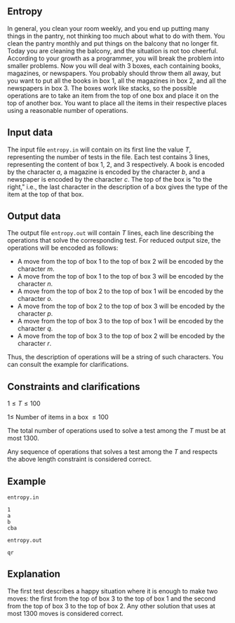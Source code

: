 ## Entropy

In general, you clean your room weekly, and you end up putting many things in the pantry, not thinking too much about what to do with them. You clean the pantry monthly and put things on the balcony that no longer fit. Today you are cleaning the balcony, and the situation is not too cheerful. According to your growth as a programmer, you will break the problem into smaller problems. Now you will deal with 3 boxes, each containing books, magazines, or newspapers. You probably should throw them all away, but you want to put all the books in box $1$, all the magazines in box $2$, and all the newspapers in box $3$. The boxes work like stacks, so the possible operations are to take an item from the top of one box and place it on the top of another box. You want to place all the items in their respective places using a reasonable number of operations.

## Input data

The input file `entropy.in` will contain on its first line the value $T$, representing the number of tests in the file. Each test contains $3$ lines, representing the content of box $1$, $2$, and $3$ respectively. A book is encoded by the character $a$, a magazine is encoded by the character $b$, and a newspaper is encoded by the character $c$. The top of the box is "to the right," i.e., the last character in the description of a box gives the type of the item at the top of that box. 

## Output data

The output file `entropy.out` will contain $T$ lines, each line describing the operations that solve the corresponding test. For reduced output size, the operations will be encoded as follows:
- A move from the top of box $1$ to the top of box $2$ will be encoded by the character $m$.
- A move from the top of box $1$ to the top of box $3$ will be encoded by the character $n$.
- A move from the top of box $2$ to the top of box $1$ will be encoded by the character $o$.
- A move from the top of box $2$ to the top of box $3$ will be encoded by the character $p$.
- A move from the top of box $3$ to the top of box $1$ will be encoded by the character $q$.
- A move from the top of box $3$ to the top of box $2$ will be encoded by the character $r$.

Thus, the description of operations will be a string of such characters. You can consult the example for clarifications.

## Constraints and clarifications

$1 \leq T \leq 100$

$1 \leq$ Number of items in a box $\leq 100$

The total number of operations used to solve a test among the $T$ must be at most $1300$.

Any sequence of operations that solves a test among the $T$ and respects the above length constraint is considered correct.

## Example

`entropy.in`
```
1
a
b
cba
```

`entropy.out`
```
qr
```

## Explanation

The first test describes a happy situation where it is enough to make two moves: the first from the top of box $3$ to the top of box $1$ and the second from the top of box $3$ to the top of box $2$. Any other solution that uses at most $1300$ moves is considered correct.